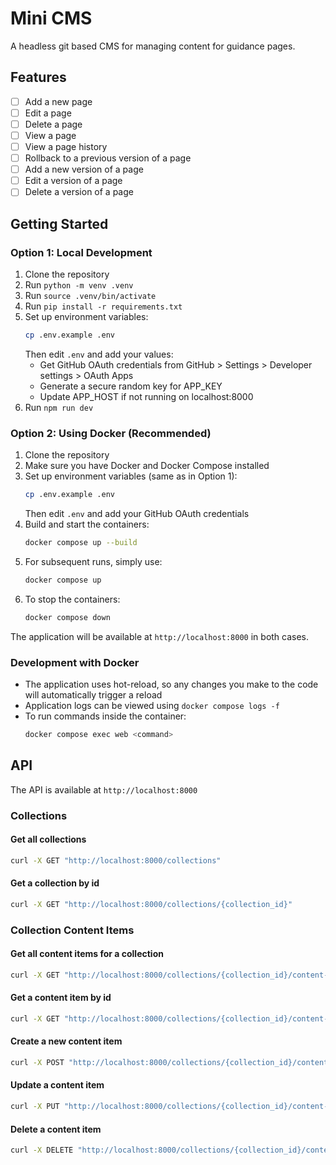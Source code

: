 # Mini CMS

A headless git based CMS for managing content for guidance pages.

## Features

- [ ] Add a new page
- [ ] Edit a page
- [ ] Delete a page
- [ ] View a page
- [ ] View a page history
- [ ] Rollback to a previous version of a page
- [ ] Add a new version of a page
- [ ] Edit a version of a page
- [ ] Delete a version of a page

## Getting Started

### Option 1: Local Development

1. Clone the repository
2. Run `python -m venv .venv`
3. Run `source .venv/bin/activate`
4. Run `pip install -r requirements.txt`
5. Set up environment variables:
   ```bash
   cp .env.example .env
   ```
   Then edit `.env` and add your values:
   - Get GitHub OAuth credentials from GitHub > Settings > Developer settings > OAuth Apps
   - Generate a secure random key for APP_KEY
   - Update APP_HOST if not running on localhost:8000
6. Run `npm run dev`

### Option 2: Using Docker (Recommended)

1. Clone the repository
2. Make sure you have Docker and Docker Compose installed
3. Set up environment variables (same as in Option 1):
   ```bash
   cp .env.example .env
   ```
   Then edit `.env` and add your GitHub OAuth credentials
4. Build and start the containers:
   ```bash
   docker compose up --build
   ```
5. For subsequent runs, simply use:
   ```bash
   docker compose up
   ```
6. To stop the containers:
   ```bash
   docker compose down
   ```

The application will be available at `http://localhost:8000` in both cases.

### Development with Docker

- The application uses hot-reload, so any changes you make to the code will automatically trigger a reload
- Application logs can be viewed using `docker compose logs -f`
- To run commands inside the container:
  ```bash
  docker compose exec web <command>
  ```

## API

The API is available at `http://localhost:8000`

### Collections

#### Get all collections

```bash
curl -X GET "http://localhost:8000/collections"
```

#### Get a collection by id

```bash
curl -X GET "http://localhost:8000/collections/{collection_id}"
```

### Collection Content Items

#### Get all content items for a collection

```bash
curl -X GET "http://localhost:8000/collections/{collection_id}/content-items"
```

#### Get a content item by id

```bash
curl -X GET "http://localhost:8000/collections/{collection_id}/content-items/{content_item_id}"
```

#### Create a new content item

```bash
curl -X POST "http://localhost:8000/collections/{collection_id}/content-items" -H "Content-Type: application/json" -d '{"title": "My Content Item", "body": "This is my content item"}'
```

#### Update a content item

```bash
curl -X PUT "http://localhost:8000/collections/{collection_id}/content-items/{content_item_id}" -H "Content-Type: application/json" -d '{"title": "My Content Item", "body": "This is my content item"}'
```

#### Delete a content item

```bash
curl -X DELETE "http://localhost:8000/collections/{collection_id}/content-items/{content_item_id}"
```
